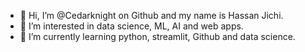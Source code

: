 - 👋 Hi, I’m @Cedarknight on Github and my name is Hassan Jichi.
- 👀 I’m interested in data science, ML, AI and web apps.
- 🌱 I’m currently learning python, streamlit, Github and data science.

<!---
Cedarknight/Cedarknight is a ✨ special ✨ repository because its `README.md` (this file) appears on your GitHub profile.
You can click the Preview link to take a look at your changes.
--->
